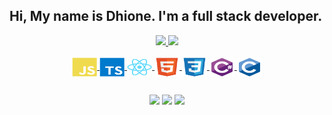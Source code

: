 ## Hi, My name is Dhione. I'm a full stack developer.

<div align="center">
  <a href="https://github.com/DhioneCastilhoBarbosa">
  <img height="180em" src="https://github-readme-stats.vercel.app/api?username=DhioneCastilhoBarbosa&show_icons=true&theme=dracula&include_all_commits=true"/>
  <img height="180em" src="https://github-readme-stats.vercel.app/api/top-langs/?username=DhioneCastilhoBarbosa&layout=compact&langs_count=7&theme=dracula"/>
</div>
<div align="center" style="display: inline_block"><br>
  <img align="center" alt="Js" height="30" width="40" src="https://raw.githubusercontent.com/devicons/devicon/master/icons/javascript/javascript-plain.svg">
  <img align="center" alt="Ts" height="30" width="40" src="https://raw.githubusercontent.com/devicons/devicon/master/icons/typescript/typescript-plain.svg">
  <img align="center" alt="React" height="30" width="40" src="https://raw.githubusercontent.com/devicons/devicon/master/icons/react/react-original.svg">
  <img align="center" alt="HTML" height="30" width="40" src="https://raw.githubusercontent.com/devicons/devicon/master/icons/html5/html5-original.svg">
  <img align="center" alt="CSS" height="30" width="40" src="https://raw.githubusercontent.com/devicons/devicon/master/icons/css3/css3-original.svg">
  <img align="center" alt="Csharp" height="30" width="40" src="https://raw.githubusercontent.com/devicons/devicon/master/icons/csharp/csharp-original.svg">
  <img align="center" alt="Csharp" height="30" width="40" src= "https://github.com/devicons/devicon/blob/master/icons/c/c-original.svg">
</div>
  
  ##
 
<div align="center"> 
  
   
  <a href = "mailto:dhione.cb@gmail.com"><img src="https://img.shields.io/badge/-Gmail-%23333?style=for-the-badge&logo=gmail&logoColor=white" target="_blank"></a>
  <a href = "https://www.dhionecastilho.com.br/"><img src="https://img.shields.io/website/http/www.website.com/path/to/page.html.svg" target="_blank"></a>
  <a href="https://www.linkedin.com/in/dhione-castilho-barbosa-45462961/" target="_blank"><img src="https://img.shields.io/badge/-LinkedIn-%230077B5?style=for-the-badge&logo=linkedin&logoColor=white" target="_blank"></a> 
 
</div>
